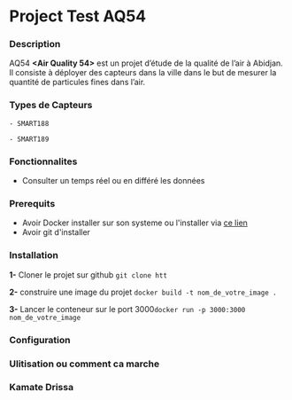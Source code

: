 # Project Test AQ54

### Description
AQ54 **<Air Quality 54>** est un projet d’étude de la qualité de l’air à Abidjan. Il
consiste à déployer des capteurs dans la ville dans le but de mesurer la
quantité de particules fines dans l’air.

### Types de Capteurs
    - SMART188 

    - SMART189
### Fonctionnalites
- Consulter un temps réel ou en différé les données


### Prerequits 
- Avoir Docker installer sur son systeme ou l'installer via [ce lien](https://docker.com/get-started)
- Avoir git d'installer 

### Installation

**1-** Cloner le projet sur github ```git clone htt```

**2-** construire une image du projet ```docker build -t nom_de_votre_image .```

**3-** Lancer le conteneur sur le port 3000```docker run -p 3000:3000 nom_de_votre_image```


### Configuration

### Ulitisation ou comment ca marche

### Kamate Drissa




